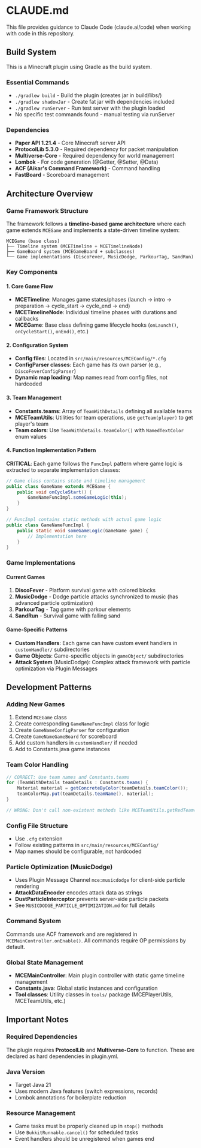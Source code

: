 # CLAUDE.md

This file provides guidance to Claude Code (claude.ai/code) when working with code in this repository.

## Build System

This is a Minecraft plugin using Gradle as the build system.

### Essential Commands
- `./gradlew build` - Build the plugin (creates jar in build/libs/)
- `./gradlew shadowJar` - Create fat jar with dependencies included
- `./gradlew runServer` - Run test server with the plugin loaded
- No specific test commands found - manual testing via runServer

### Dependencies
- **Paper API 1.21.4** - Core Minecraft server API
- **ProtocolLib 5.3.0** - Required dependency for packet manipulation
- **Multiverse-Core** - Required dependency for world management
- **Lombok** - For code generation (@Getter, @Setter, @Data)
- **ACF (Aikar's Command Framework)** - Command handling
- **FastBoard** - Scoreboard management

## Architecture Overview

### Game Framework Structure

The framework follows a **timeline-based game architecture** where each game extends `MCEGame` and implements a state-driven timeline system:

```
MCEGame (base class)
├── Timeline system (MCETimeline + MCETimelineNode)
├── GameBoard system (MCEGameBoard + subclasses)
└── Game implementations (DiscoFever, MusicDodge, ParkourTag, SandRun)
```

### Key Components

#### 1. Core Game Flow
- **MCETimeline**: Manages game states/phases (launch → intro → preparation → cycle_start → cycle_end → end)
- **MCETimelineNode**: Individual timeline phases with durations and callbacks
- **MCEGame**: Base class defining game lifecycle hooks (`onLaunch()`, `onCycleStart()`, `onEnd()`, etc.)

#### 2. Configuration System
- **Config files**: Located in `src/main/resources/MCEConfig/*.cfg`
- **ConfigParser classes**: Each game has its own parser (e.g., `DiscoFeverConfigParser`)
- **Dynamic map loading**: Map names read from config files, not hardcoded

#### 3. Team Management
- **Constants.teams**: Array of `TeamWithDetails` defining all available teams
- **MCETeamUtils**: Utilities for team operations, use `getTeam(player)` to get player's team
- **Team colors**: Use `TeamWithDetails.teamColor()` with `NamedTextColor` enum values

#### 4. Function Implementation Pattern
**CRITICAL**: Each game follows the `FuncImpl` pattern where game logic is extracted to separate implementation classes:

```java
// Game class contains state and timeline management
public class GameName extends MCEGame {
    public void onCycleStart() {
        GameNameFuncImpl.someGameLogic(this);
    }
}

// FuncImpl contains static methods with actual game logic
public class GameNameFuncImpl {
    public static void someGameLogic(GameName game) {
        // Implementation here
    }
}
```

### Game Implementations

#### Current Games
1. **DiscoFever** - Platform survival game with colored blocks
2. **MusicDodge** - Dodge particle attacks synchronized to music (has advanced particle optimization)
3. **ParkourTag** - Tag game with parkour elements
4. **SandRun** - Survival game with falling sand

#### Game-Specific Patterns
- **Custom Handlers**: Each game can have custom event handlers in `customHandler/` subdirectories
- **Game Objects**: Game-specific objects in `gameObject/` subdirectories
- **Attack System** (MusicDodge): Complex attack framework with particle optimization via Plugin Messages

## Development Patterns

### Adding New Games
1. Extend `MCEGame` class
2. Create corresponding `GameNameFuncImpl` class for logic
3. Create `GameNameConfigParser` for configuration
4. Create `GameNameGameBoard` for scoreboard
5. Add custom handlers in `customHandler/` if needed
6. Add to Constants.java game instances

### Team Color Handling
```java
// CORRECT: Use team names and Constants.teams
for (TeamWithDetails teamDetails : Constants.teams) {
    Material material = getConcreteByColor(teamDetails.teamColor());
    teamColorMap.put(teamDetails.teamName(), material);
}

// WRONG: Don't call non-existent methods like MCETeamUtils.getRedTeam()
```

### Config File Structure
- Use `.cfg` extension
- Follow existing patterns in `src/main/resources/MCEConfig/`
- Map names should be configurable, not hardcoded

### Particle Optimization (MusicDodge)
- Uses Plugin Message Channel `mce:musicdodge` for client-side particle rendering
- **AttackDataEncoder** encodes attack data as strings
- **DustParticleInterceptor** prevents server-side particle packets
- See `MUSICDODGE_PARTICLE_OPTIMIZATION.md` for full details

### Command System
Commands use ACF framework and are registered in `MCEMainController.onEnable()`. All commands require OP permissions by default.

### Global State Management
- **MCEMainController**: Main plugin controller with static game timeline management
- **Constants.java**: Global static instances and configuration
- **Tool classes**: Utility classes in `tools/` package (MCEPlayerUtils, MCETeamUtils, etc.)

## Important Notes

### Required Dependencies
The plugin requires **ProtocolLib** and **Multiverse-Core** to function. These are declared as hard dependencies in plugin.yml.

### Java Version
- Target Java 21
- Uses modern Java features (switch expressions, records)
- Lombok annotations for boilerplate reduction

### Resource Management
- Game tasks must be properly cleaned up in `stop()` methods
- Use `BukkitRunnable.cancel()` for scheduled tasks
- Event handlers should be unregistered when games end